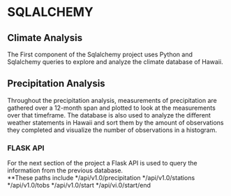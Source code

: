 # SQLALCHEMY #
## Climate Analysis ##
The First component of the Sqlalchemy project uses Python and Sqlalchemy queries to explore and analyze the climate database of Hawaii.
## Precipitation Analysis ##
 Throughout the precipitation analysis, measurements of precipitation are gathered over a 12-month span and plotted to look at the measurements over that timeframe.  The database is also used to analyze the different weather statements in Hawaii and sort them by the amount of observations they completed and visualize the number of observations in a histogram. 
### FLASK API ###
For the next section of the project a Flask API is used to query the information from the previous database.  
**These paths include
*/api/v1.0/precipitation
*/api/v1.0/stations
*/api/v1.0/tobs
*/api/v1.0/start
*/api/vi.0/start/end
